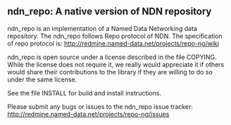 ndn_repo:  A native version of NDN repository
---------------------------------------------------------------------------

ndn_repo is an implementation of a Named Data Networking data repository.
The ndn_repo follows Repo protocol of NDN. The specification of repo protocol is:
http://redmine.named-data.net/projects/repo-ng/wiki
	
ndn_repo is open source under a license described in the file COPYING.  While the license
does not require it, we really would appreciate it if others would share their
contributions to the library if they are willing to do so under the same license. 

See the file INSTALL for build and install instructions.

Please submit any bugs or issues to the ndn_repo issue tracker:
http://redmine.named-data.net/projects/repo-ng/issues


